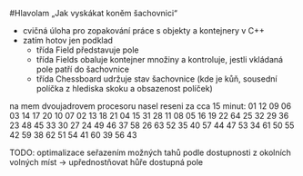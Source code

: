 #Hlavolam „Jak vyskákat koněm šachovnici“

- cvičná úloha pro zopakování práce s objekty a kontejnery v C++
- zatím hotov jen podklad
  - třída Field představuje pole
  - třída Fields obaluje kontejner množiny a kontroluje, jestli vkládaná pole patří do šachovnice
  - třída Chessboard udržuje stav šachovnice (kde je kůň, sousední políčka z hlediska skoku a obsazenost políček)

na mem dvoujadrovem procesoru nasel reseni za cca 15 minut:
01 12 09 06 03 14 17 20 
10 07 02 13 18 21 04 15 
31 28 11 08 05 16 19 22 
64 25 32 29 36 23 48 45 
33 30 27 24 49 46 37 58 
26 63 52 35 40 57 44 47 
53 34 61 50 55 42 59 38 
62 51 54 41 60 39 56 43 

TODO:
optimalizace seřazením možných tahů podle dostupnosti z okolních volných míst -> upřednostňovat hůře dostupná pole
